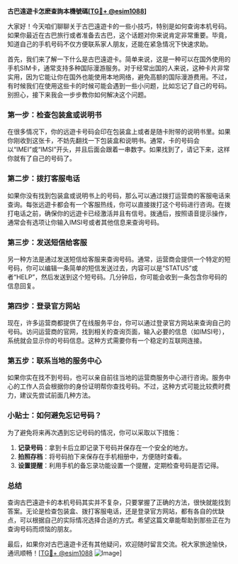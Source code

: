 **古巴遠遊卡怎麽查詢本機號碼[[TG💪+ @esim1088](https://t.me/s/esim1088)]**

大家好！今天咱们聊聊关于古巴遠遊卡的一些小技巧，特别是如何查询本机号码。如果你最近在古巴旅行或者准备去古巴，这个话题对你来说肯定非常重要。毕竟，知道自己的手机号码不仅方便联系家人朋友，还能在紧急情况下快速求助。

首先，我们来了解一下什么是古巴遠遊卡。简单来说，这是一种可以在国外使用的手机SIM卡，通常支持多种国际漫游服务。对于经常出国的人来说，这种卡片非常实用，因为它能让你在国外也能使用本地网络，避免高额的国际漫游费用。不过，有时候我们在使用这些卡的时候可能会遇到一些小问题，比如忘记了自己的号码。别担心，接下来我会一步步教你如何解决这个问题。

### **第一步：检查包装盒或说明书**

在很多情况下，你的远遊卡号码会印在包装盒上或者是随卡附带的说明书里。如果你刚收到这张卡，不妨先翻找一下包装盒和说明书。通常，卡的号码会以“IMEI”或“IMSI”开头，并且后面会跟着一串数字。如果找到了，请记下来，这样你就有了自己的号码了。

### **第二步：拨打客服电话**

如果你没有找到包装盒或说明书上的号码，那么可以通过拨打运营商的客服电话来查询。每张远遊卡都会有一个客服热线，你可以直接拨打这个号码进行咨询。在拨打电话之前，确保你的远遊卡已经激活并且有信号。拨通后，按照语音提示操作，通常会有选项让你输入IMSI号或者其他信息来查询号码。

### **第三步：发送短信给客服**

另一种方法是通过发送短信给客服来查询号码。通常，运营商会提供一个特定的短号码，你可以编辑一条简单的短信发送过去，内容可以是“STATUS”或者“HELP”，然后发送到这个短号码。几分钟后，你可能会收到一条包含你号码的信息回复。

### **第四步：登录官方网站**

现在，许多运营商都提供了在线服务平台，你可以通过登录官方网站来查询自己的号码。访问运营商的官网，找到相关的查询页面，输入必要的信息（如IMSI号），系统就会显示你的号码信息。这种方式需要你有一个稳定的互联网连接。

### **第五步：联系当地的服务中心**

如果你实在找不到号码，也可以亲自前往当地的运营商服务中心进行咨询。服务中心的工作人员会根据你的身份证明帮你查找号码。不过，这种方式可能比较费时费力，建议先尝试前面几种方法。

### **小贴士：如何避免忘记号码？**

为了避免将来再次遇到忘记号码的情况，你可以采取以下措施：

1. **记录号码**：拿到卡后立即记录下号码并保存在一个安全的地方。
2. **拍照存档**：将号码拍下来保存在手机相册中，方便随时查看。
3. **设置提醒**：利用手机的备忘录功能设置一个提醒，定期检查号码是否记得。

### **总结**

查询古巴遠遊卡的本机号码其实并不复杂，只要掌握了正确的方法，很快就能找到答案。无论是检查包装盒、拨打客服电话，还是登录官方网站，都有各自的优缺点，可以根据自己的实际情况选择合适的方式。希望这篇文章能帮助到那些正在为查询号码而烦恼的朋友。

最后，如果你对古巴遠遊卡还有其他疑问，欢迎随时留言交流。祝大家旅途愉快，通讯顺畅！[[TG💪+ @esim1088](https://t.me/s/esim1088) ![Image](https://i.postimg.cc/4NQfJmqS/Snipaste-2025-05-13-00-14-12.png)]
